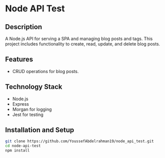 # Node API Test

## Description
A Node.js API for serving a SPA and managing blog posts and tags. This project includes functionality to create, read, update, and delete blog posts.

## Features
- CRUD operations for blog posts.



## Technology Stack
- Node.js
- Express
- Morgan for logging
- Jest for testing


## Installation and Setup
```bash
git clone https://github.com/YoussefAbdelrahman19/node_api_test.git
cd node-api-test
npm install
